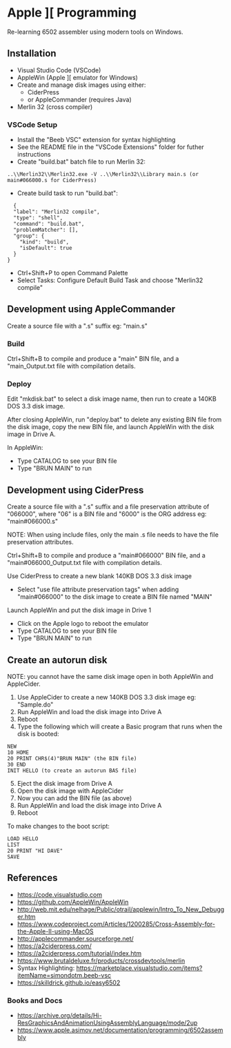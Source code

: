 # Apple ][ Programming

Re-learning 6502 assembler using modern tools on Windows.

## Installation
  * Visual Studio Code (VSCode)
  * AppleWin (Apple ][ emulator for Windows)
  * Create and manage disk images using either:
    * CiderPress
    * or AppleCommander (requires Java)
  * Merlin 32 (cross compiler)

### VSCode Setup
  * Install the "Beeb VSC" extension for syntax highlighting
  * See the README file in the "VSCode Extensions" folder for futher instructions
  * Create "build.bat" batch file to run Merlin 32:
  ```
  ..\\Merlin32\\Merlin32.exe -V ..\\Merlin32\\Library main.s (or main#066000.s for CiderPress)
  ```

  * Create build task to run "build.bat":
  ```
    {
    "label": "Merlin32 compile",
    "type": "shell",
    "command": "build.bat",
    "problemMatcher": [],
    "group": {
      "kind": "build",
      "isDefault": true
    }
  }
  ```
  * Ctrl+Shift+P to open Command Palette
  * Select Tasks: Configure Default Build Task and choose "Merlin32 compile"

## Development using AppleCommander

Create a source file with a ".s" suffix eg: "main.s"

### Build

Ctrl+Shift+B to compile and produce a "main" BIN file, and a "main_Output.txt file with compilation details.

### Deploy

Edit "mkdisk.bat" to select a disk image name, then run to create a 140KB DOS 3.3 disk image.

After closing AppleWin, run "deploy.bat" to delete any existing BIN file from the disk image, copy the new BIN file, and launch AppleWin with the disk image in Drive A.

In AppleWin:
  * Type CATALOG to see your BIN file
  * Type "BRUN MAIN" to run

## Development using CiderPress

Create a source file with a ".s" suffix and a file preservation attribute of "066000", where "06" is a BIN file and "6000" is the ORG address eg: "main#066000.s"

NOTE: When using include files, only the main .s file needs to have the file preservation attributes.

Ctrl+Shift+B to compile and produce a "main#066000" BIN file, and a "main#066000_Output.txt file with compilation details.

Use CiderPress to create a new blank 140KB DOS 3.3 disk image
  * Select "use file attribute preservation tags" when adding "main#066000" to the disk image to create a BIN file named "MAIN"

Launch AppleWin and put the disk image in Drive 1
  * Click on the Apple logo to reboot the emulator
  * Type CATALOG to see your BIN file
  * Type "BRUN MAIN" to run

## Create an autorun disk
  NOTE: you cannot have the same disk image open in both AppleWin and AppleCider.

  1) Use AppleCider to create a new 140KB DOS 3.3 disk image eg: "Sample.do"
  2) Run AppleWin and load the disk image into Drive A
  3) Reboot
  4) Type the following which will create a Basic program that runs when the disk is booted:
  ```
  NEW
  10 HOME
  20 PRINT CHR$(4)"BRUN MAIN" (the BIN file)
  30 END
  INIT HELLO (to create an autorun BAS file)
  ```
  5) Eject the disk image from Drive A
  6) Open the disk image with AppleCider
  7) Now you can add the BIN file (as above)
  8) Run AppleWin and load the disk image into Drive A
  9) Reboot

  To make changes to the boot script:
  ```
  LOAD HELLO
  LIST
  20 PRINT "HI DAVE"
  SAVE
  ```

## References
  * https://code.visualstudio.com
  * https://github.com/AppleWin/AppleWin
  * http://web.mit.edu/nelhage/Public/otrail/applewin/Intro_To_New_Debugger.htm
  * https://www.codeproject.com/Articles/1200285/Cross-Assembly-for-the-Apple-II-using-MacOS
  * http://applecommander.sourceforge.net/
  * https://a2ciderpress.com/
  * https://a2ciderpress.com/tutorial/index.htm
  * https://www.brutaldeluxe.fr/products/crossdevtools/merlin
  * Syntax Highlighting: https://marketplace.visualstudio.com/items?itemName=simondotm.beeb-vsc
  * https://skilldrick.github.io/easy6502
  
### Books and Docs
  * https://archive.org/details/Hi-ResGraphicsAndAnimationUsingAssemblyLanguage/mode/2up
  * https://www.apple.asimov.net/documentation/programming/6502assembly
